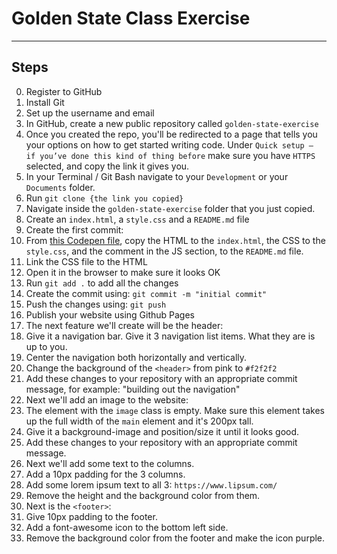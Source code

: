 # Golden State Class Exercise

---

## Steps

0. Register to GitHub
1. Install Git
2. Set up the username and email
3. In GitHub, create a new public repository called `golden-state-exercise`
4. Once you created the repo, you'll be redirected to a page that tells you your options on how to get started writing code. Under `Quick setup — if you’ve done this kind of thing before` make sure you have `HTTPS` selected, and copy the link it gives you.
5. In your Terminal / Git Bash navigate to your `Development` or your `Documents` folder.
6. Run `git clone {the link you copied}`
7. Navigate inside the `golden-state-exercise` folder that you just copied.
8. Create an `index.html`, a `style.css` and a `README.md` file
9. Create the first commit:
10. From [this Codepen file](https://codepen.io/amina_karl/pen/mdVJqgo), copy the HTML to the `index.html`, the CSS to the `style.css`, and the comment in the JS section, to the `README.md` file.
11. Link the CSS file to the HTML
12. Open it in the browser to make sure it looks OK
13. Run `git add .` to add all the changes
14. Create the commit using: `git commit -m "initial commit"`
15. Push the changes using: `git push`
16. Publish your website using Github Pages
17. The next feature we'll create will be the header:
18. Give it a navigation bar. Give it 3 navigation list items. What they are is up to you.
19. Center the navigation both horizontally and vertically.
20. Change the background of the `<header>` from pink to `#f2f2f2`
21. Add these changes to your repository with an appropriate commit message, for example: "building out the navigation"
22. Next we'll add an image to the website:
23. The element with the `image` class is empty. Make sure this element takes up the full width of the `main` element and it's 200px tall.
24. Give it a background-image and position/size it until it looks good.
25. Add these changes to your repository with an appropriate commit message.
26. Next we'll add some text to the columns.
27. Add a 10px padding for the 3 columns.
28. Add some lorem ipsum text to all 3: `https://www.lipsum.com/`
29. Remove the height and the background color from them.
30. Next is the `<footer>`:
31. Give 10px padding to the footer.
32. Add a font-awesome icon to the bottom left side.
33. Remove the background color from the footer and make the icon purple.
